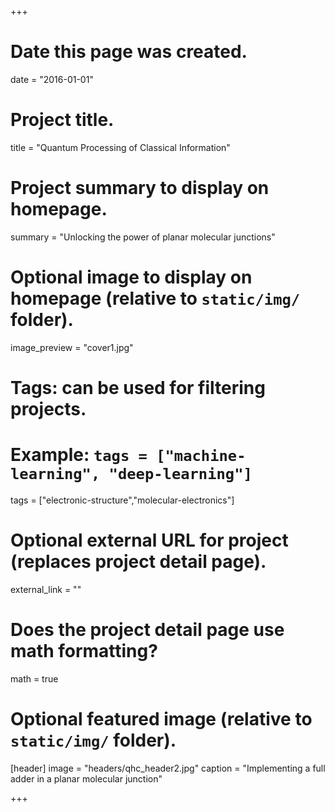 +++
# Date this page was created.
date = "2016-01-01"

# Project title.
title = "Quantum Processing of Classical Information"

# Project summary to display on homepage.
summary = "Unlocking the power of planar molecular junctions"

# Optional image to display on homepage (relative to `static/img/` folder).
image_preview = "cover1.jpg"

# Tags: can be used for filtering projects.
# Example: `tags = ["machine-learning", "deep-learning"]`
tags = ["electronic-structure","molecular-electronics"]

# Optional external URL for project (replaces project detail page).
external_link = ""

# Does the project detail page use math formatting?
math = true

# Optional featured image (relative to `static/img/` folder).
[header]
image = "headers/qhc_header2.jpg"
caption = "Implementing a full adder in a planar molecular junction"

+++